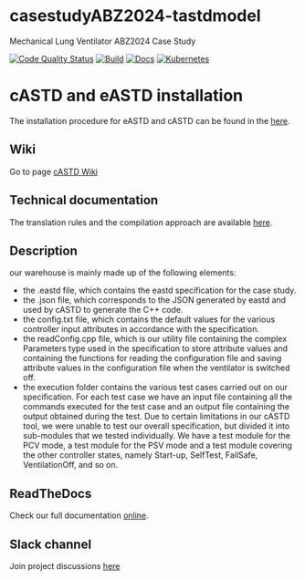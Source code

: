 # casestudyABZ2024-tastdmodel
Mechanical Lung Ventilator ABZ2024 Case Study

[![Code Quality Status](https://img.shields.io/badge/code%20quality-B%2B-yellowgreen)](https://img.shields.io/badge/code%20quality-B%2B-yellowgreen)
[![Build](https://img.shields.io/badge/build-passing-green)](https://img.shields.io/badge/build-passing-green)
[![Docs](https://img.shields.io/badge/docs-passing-green)](https://img.shields.io/badge/docs-passing-green)
[![Kubernetes](https://img.shields.io/badge/kubernetes-automated-blue)](https://img.shields.io/badge/kubernetes-automated-blue)

# cASTD and eASTD installation
The installation procedure for eASTD and cASTD can be found in the [here](https://github.com/ndounalex/ASTD-tools).

## Wiki

Go to page [cASTD Wiki](https://depot.gril.usherbrooke.ca/lionel-tidjon/castd/wikis/home)


## Technical documentation

The translation rules and the compilation approach are available [here](https://github.com/DiegoOliveiraUDES/astd-tech-report-27).

## Description

our warehouse is mainly made up of the following elements:
- the .eastd file, which contains the eastd specification for the case study.
- the .json file, which corresponds to the JSON generated by eastd and used by cASTD to generate the C++ code.
- the config.txt file, which contains the default values for the various controller input attributes in accordance with the specification.
- the readConfig.cpp file, which is our utility file containing the complex Parameters type used in the specification to store attribute values and containing the functions for reading the configuration file and saving attribute values in the configuration file when the ventilator is switched off.
- the execution folder contains the various test cases carried out on our specification. For each test case we have an input file containing all the commands executed for the test case and an output file containing the output obtained during the test. Due to certain limitations in our cASTD tool, we were unable to test our overall specification, but divided it into sub-modules that we tested individually. We have a test module for the PCV mode, a test module for the PSV mode and a test module covering the other controller states, namely Start-up, SelfTest, FailSafe, VentilationOff, and so on.




## ReadTheDocs

Check our full documentation [online](https://castd.readthedocs.io/).

## Slack channel

Join project discussions [here](https://astd-cse.slack.com/)
